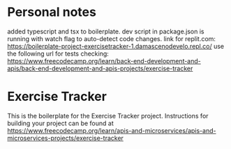 # Personal notes
added typescript and tsx to boilerplate. dev script in package.json is running with watch flag to auto-detect code changes.
link for replit.com: https://boilerplate-project-exercisetracker-1.damascenodevelo.repl.co/
use the following url for tests checking: https://www.freecodecamp.org/learn/back-end-development-and-apis/back-end-development-and-apis-projects/exercise-tracker

# Exercise Tracker
This is the boilerplate for the Exercise Tracker project. Instructions for building your project can be found at https://www.freecodecamp.org/learn/apis-and-microservices/apis-and-microservices-projects/exercise-tracker

